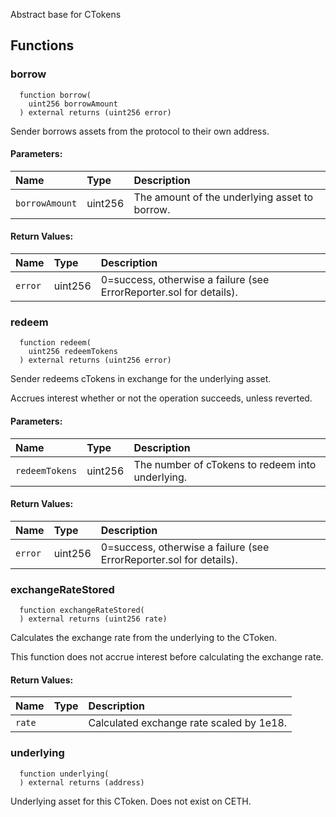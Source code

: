 Abstract base for CTokens


## Functions
### borrow
```solidity
  function borrow(
    uint256 borrowAmount
  ) external returns (uint256 error)
```
Sender borrows assets from the protocol to their own address.


#### Parameters:
| Name | Type | Description                                                          |
| :--- | :--- | :------------------------------------------------------------------- |
|`borrowAmount` | uint256 | The amount of the underlying asset to borrow.

#### Return Values:
| Name                           | Type          | Description                                                                  |
| :----------------------------- | :------------ | :--------------------------------------------------------------------------- |
|`error`| uint256 | 0=success, otherwise a failure (see ErrorReporter.sol for details).
### redeem
```solidity
  function redeem(
    uint256 redeemTokens
  ) external returns (uint256 error)
```
Sender redeems cTokens in exchange for the underlying asset.

Accrues interest whether or not the operation succeeds, unless reverted.

#### Parameters:
| Name | Type | Description                                                          |
| :--- | :--- | :------------------------------------------------------------------- |
|`redeemTokens` | uint256 | The number of cTokens to redeem into underlying.

#### Return Values:
| Name                           | Type          | Description                                                                  |
| :----------------------------- | :------------ | :--------------------------------------------------------------------------- |
|`error`| uint256 | 0=success, otherwise a failure (see ErrorReporter.sol for details).
### exchangeRateStored
```solidity
  function exchangeRateStored(
  ) external returns (uint256 rate)
```
Calculates the exchange rate from the underlying to the CToken.

This function does not accrue interest before calculating the exchange rate.


#### Return Values:
| Name                           | Type          | Description                                                                  |
| :----------------------------- | :------------ | :--------------------------------------------------------------------------- |
|`rate`|  | Calculated exchange rate scaled by 1e18.
### underlying
```solidity
  function underlying(
  ) external returns (address)
```
Underlying asset for this CToken.
Does not exist on CETH.



